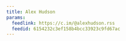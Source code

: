 ```yaml
---
title: Alex Hudson
params:
  feedlink: https://c.im/@alexhudson.rss
  feedid: 6154232c3ef158b4bcc33923c9fd67ac
---
```

